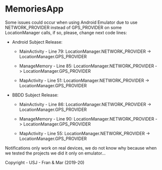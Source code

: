 # MemoriesApp

Some issues could occur when using Android Emulator due to use NETWORK_PROVIDER instead of GPS_PROVIDER on some LocationManager calls, if so, please, change next code lines:

  - Android Subject Release:

    - MainActivity - Line 79: LocationManager.NETWORK_PROVIDER -> LocationManager.GPS_PROVIDER

    - ManageMemory - Line 85: LocationManager.NETWORK_PROVIDER -> LocationManager.GPS_PROVIDER

    - MapActivity - Line 51: LocationManager.NETWORK_PROVIDER -> LocationManager.GPS_PROVIDER

  - BBDD Subject Release:
  
    - MainActivity - Line 86: LocationManager.NETWORK_PROVIDER -> LocationManager.GPS_PROVIDER
    
    - ManageMemory - Line 90: LocationManager.NETWORK_PROVIDER -> LocationManager.GPS_PROVIDER
    
    - MapActivity - Line 55: LocationManager.NETWORK_PROVIDER -> LocationManager.GPS_PROVIDER

Notifications only work on real devices, we do not know why because when we tested the projects we did it only on emulator...


Copyright - USJ - Fran & Mar (2019-20)
